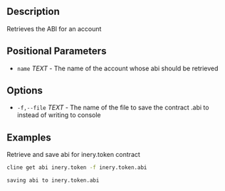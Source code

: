 ## Description
Retrieves the ABI for an account

## Positional Parameters
- `name` _TEXT_ - The name of the account whose abi should be retrieved

## Options
- `-f,--file` _TEXT_ - The name of the file to save the contract .abi to instead of writing to console

## Examples
Retrieve and save abi for inery.token contract

```sh
cline get abi inery.token -f inery.token.abi
```
```console
saving abi to inery.token.abi
```
